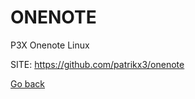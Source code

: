 # ONENOTE
 
 P3X Onenote Linux
 
 SITE: https://github.com/patrikx3/onenote

 [Go back](https://portable-linux-apps.github.io/apps.html)
